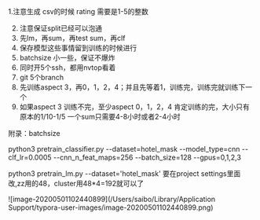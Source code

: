 1.注意生成 csv的时候 rating 需要是1-5的整数

2. 注意保证split已经可以泡通
3. 先lm，再sum，再test sum，再clf
4. 保存模型这些事情留到训练的时候进行
5. batchsize 小一些，保证不爆炸
6. 同时开5个ssh，都用nvtop看着
7. git 5个branch
8. 先训练aspect 3，再0，1，2，4；并且先等着1，训练完，训练完就训练下一个
9. 如果aspect 3 训练不完，至少aspect 0，1，2，4 肯定训练的完，大小只有原本的1/10-1/5 一个sum只需要4-8小时或者2-4小时



附录：batchsize

python3 pretrain_classifier.py --dataset=hotel_mask --model_type=cnn --clf_lr=0.0005 --cnn_n_feat_maps=256 --batch_size=128 --gpus=0,1,2,3



 python3 pretrain_lm.py --dataset='hotel_mask'  要在project settings里面改,zz用的48，cluster用48*4=192就可以了

![image-20200501102440899](/Users/saibo/Library/Application Support/typora-user-images/image-20200501102440899.png)

